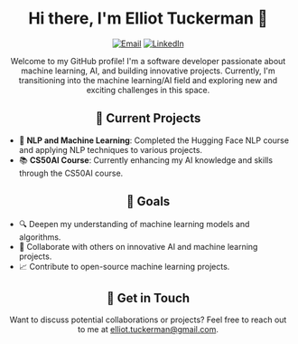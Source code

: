 <h1 align="center">Hi there, I'm Elliot Tuckerman 👋</h1>

<p align="center">
  <a href="mailto:elliot.tuckerman@gmail.com"><img src="https://img.shields.io/badge/-Email-ff69b4" alt="Email"></a>
  <a href="https://linkedin.com/in/elliottuckerman/"><img src="https://img.shields.io/badge/-LinkedIn-0077b5" alt="LinkedIn"></a>
</p>

<p align="center">Welcome to my GitHub profile! I'm a software developer passionate about machine learning, AI, and building innovative projects. Currently, I'm transitioning into the machine learning/AI field and exploring new and exciting challenges in this space.</p>

<h2 align="center">🔭 Current Projects</h2>

- 🧠 **NLP and Machine Learning**: Completed the Hugging Face NLP course and applying NLP techniques to various projects.
- 📚 **CS50AI Course**: Currently enhancing my AI knowledge and skills through the CS50AI course.

<h2 align="center">🌱 Goals</h2>

- 🔍 Deepen my understanding of machine learning models and algorithms.
- 🚀 Collaborate with others on innovative AI and machine learning projects.
- 📈 Contribute to open-source machine learning projects.

<h2 align="center">💬 Get in Touch</h2>

<p align="center">
  Want to discuss potential collaborations or projects? Feel free to reach out to me at <a href="mailto:elliot.tuckerman@gmail.com">elliot.tuckerman@gmail.com</a>.
</p>
